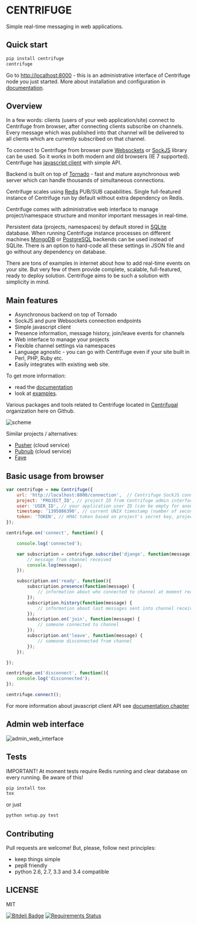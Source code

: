 CENTRIFUGE
==========

Simple real-time messaging in web applications.

Quick start
-----------
```bash
pip install centrifuge
centrifuge
```

Go to [http://localhost:8000](http://localhost:8000) - this is an administrative interface of Centrifuge node you just started. More about installation and configuration in [documentation](https://centrifuge.readthedocs.org/en/latest/).

Overview
--------

In a few words: clients (users of your web application/site) connect to Centrifuge from browser,
after connecting clients subscribe on channels. Every message which was published into that
channel will be delivered to all clients which are currently subscribed on that channel.

To connect to Centrifuge from browser pure [Websockets](http://en.wikipedia.org/wiki/WebSocket)
or [SockJS](https://github.com/sockjs/sockjs-client) library can be used. So it works in both
modern and old browsers (IE 7 supported). Centrifuge has [javascript client](https://github.com/FZambia/centrifuge/tree/master/javascript) with simple API.

Backend is built on top of [Tornado](http://www.tornadoweb.org/en/stable/) - fast and mature
asynchronous web server which can handle thousands of simultaneous connections.

Centrifuge scales using [Redis](http://redis.io/) PUB/SUB capabilities.
Single full-featured instance of Centrifuge run by default without extra dependency
on Redis.

Centrifuge comes with administrative web interface to manage project/namespace
structure and monitor important messages in real-time.

Persistent data (projects, namespaces) by default stored in [SQLite](http://www.sqlite.org/) database.
When running Centrifuge instance processes on different machines [MongoDB](https://github.com/centrifugal/centrifuge-mongodb)
or [PostgreSQL](https://github.com/centrifugal/centrifuge-postgresql) backends can be used instead of SQLite. There is an option
to hard-code all these settings in JSON file and go without any dependency on database.

There are tons of examples in internet about how to add real-time events on your site. But very few
of them provide complete, scalable, full-featured, ready to deploy solution. Centrifuge aims to be
such a solution with simplicity in mind.


Main features
-------------

* Asynchronous backend on top of Tornado
* SockJS and pure Websockets connection endpoints
* Simple javascript client
* Presence information, message history, join/leave events for channels
* Web interface to manage your projects
* Flexible channel settings via namespaces
* Language agnostic - you can go with Centrifuge even if your site built in Perl, PHP, Ruby etc.
* Easily integrates with existing web site.

To get more information:

* read the [documentation](https://centrifuge.readthedocs.org/en/latest/)
* look at [examples](https://github.com/FZambia/centrifuge/tree/master/examples).

Various packages and tools related to Centrifuge located in [Centrifugal](https://github.com/centrifugal)
organization here on Github.

![scheme](https://raw.github.com/FZambia/centrifuge/master/docs/content/img/centrifuge.png "scheme")

Similar projects / alternatives:

* [Pusher](http://pusher.com/) (cloud service)
* [Pubnub](http://www.pubnub.com/) (cloud service)
* [Faye](http://faye.jcoglan.com/)


Basic usage from browser
------------------------

```javascript
var centrifuge = new Centrifuge({
    url: 'http://localhost:8000/connection',  // Centrifuge SockJS connection endpoint
    project: 'PROJECT_ID', // project ID from Centrifuge admin interface
    user: 'USER_ID', // your application user ID (can be empty for anonymous access)
    timestamp: '1395086390', // current UNIX timestamp (number of seconds as string)
    token: 'TOKEN', // HMAC token based on project's secret key, project ID, user ID and timestamp
});

centrifuge.on('connect', function() {

    console.log('connected');

    var subscription = centrifuge.subscribe('django', function(message) {
        // message from channel received
        console.log(message);
    });

    subscription.on('ready', function(){
        subscription.presence(function(message) {
            // information about who connected to channel at moment received
        });
        subscription.history(function(message) {
            // information about last messages sent into channel received
        });
        subscription.on('join', function(message) {
            // someone connected to channel
        });
        subscription.on('leave', function(message) {
            // someone disconnected from channel
        });
    });

});

centrifuge.on('disconnect', function(){
    console.log('disconnected');
});

centrifuge.connect();
```

For more information about javascript client API see [documentation chapter](https://centrifuge.readthedocs.org/en/latest/content/client_api.html)

Admin web interface
-------------------

![admin_web_interface](https://raw.github.com/FZambia/centrifuge/master/docs/content/img/centrifuge.gif "admin web interface")


Tests
-----

IMPORTANT! At moment tests require Redis running and clear database on every running. Be aware of this!

```bash
pip install tox
tox
```

or just

```bash
python setup.py test
```

Contributing
------------

Pull requests are welcome! But, please, follow next principles:

* keep things simple
* pep8 friendly
* python 2.6, 2.7, 3.3 and 3.4 compatible

LICENSE
-------

MIT

[![Bitdeli Badge](https://d2weczhvl823v0.cloudfront.net/FZambia/centrifuge/trend.png)](https://bitdeli.com/free "Bitdeli Badge")
[![Requirements Status](https://requires.io/github/FZambia/centrifuge/requirements.png?branch=master)](https://requires.io/github/FZambia/centrifuge/requirements/?branch=master)
